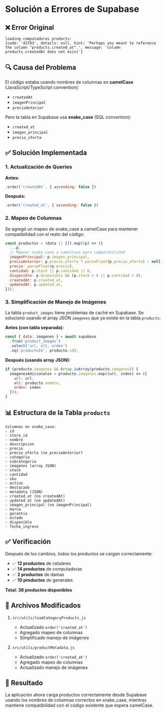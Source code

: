# Solución a Errores de Supabase

## ❌ Error Original

```
loading computadoras products:
{code: '42703', details: null, hint: 'Perhaps you meant to reference the column "products.created_at".', message: 'column products.createdAt does not exist'}
```

## 🔍 Causa del Problema

El código estaba usando nombres de columnas en **camelCase** (JavaScript/TypeScript convention):
- `createdAt`
- `imagenPrincipal`
- `precioAnterior`

Pero la tabla en Supabase usa **snake_case** (SQL convention):
- `created_at`
- `imagen_principal`
- `precio_oferta`

## ✅ Solución Implementada

### 1. Actualización de Queries

**Antes:**
```javascript
.order('createdAt', { ascending: false })
```

**Después:**
```javascript
.order('created_at', { ascending: false })
```

### 2. Mapeo de Columnas

Se agregó un mapeo de snake_case a camelCase para mantener compatibilidad con el resto del código:

```javascript
const productos = (data || []).map((p) => ({
  ...p,
  // Mapear snake_case a camelCase para compatibilidad
  imagenPrincipal: p.imagen_principal,
  precioAnterior: p.precio_oferta ? parseFloat(p.precio_oferta) : null,
  precio: parseFloat(p.precio),
  cantidad: p.stock || p.cantidad || 0,
  disponible: p.disponible && (p.stock > 0 || p.cantidad > 0),
  createdAt: p.created_at,
  updatedAt: p.updated_at,
}));
```

### 3. Simplificación de Manejo de Imágenes

La tabla `product_images` tiene problemas de caché en Supabase. Se solucionó usando el array JSON `imagenes` que ya existe en la tabla `products`:

**Antes (con tabla separada):**
```javascript
const { data: imagenes } = await supabase
  .from('product_images')
  .select('url, alt, orden')
  .eq('productoId', producto.id);
```

**Después (usando array JSON):**
```javascript
if (producto.imagenes && Array.isArray(producto.imagenes)) {
  imagenesAdicionales = producto.imagenes.map((url, index) => ({
    url: url,
    alt: producto.nombre,
    orden: index
  }));
}
```

## 📊 Estructura de la Tabla `products`

```
Columnas en snake_case:
- id
- store_id
- nombre
- descripcion
- precio
- precio_oferta (no precioAnterior)
- categoria
- subcategoria
- imagenes (array JSON)
- stock
- cantidad
- sku
- activo
- destacado
- metadata (JSON)
- created_at (no createdAt)
- updated_at (no updatedAt)
- imagen_principal (no imagenPrincipal)
- marca
- garantia
- estado
- disponible
- fecha_ingreso
```

## ✅ Verificación

Después de los cambios, todos los productos se cargan correctamente:

- ✅ **12 productos** de celulares
- ✅ **14 productos** de computadoras
- ✅ **2 productos** de damas
- ✅ **10 productos** de generales

**Total: 38 productos disponibles**

## 📝 Archivos Modificados

1. `src/utils/loadCategoryProducts.js`
   - Actualizado `order('created_at')`
   - Agregado mapeo de columnas
   - Simplificado manejo de imágenes

2. `src/utils/productMetadata.js`
   - Actualizado `order('created_at')`
   - Agregado mapeo de columnas
   - Actualizado manejo de imágenes

## 🚀 Resultado

La aplicación ahora carga productos correctamente desde Supabase usando los nombres de columnas correctos en snake_case, mientras mantiene compatibilidad con el código existente que espera camelCase.
